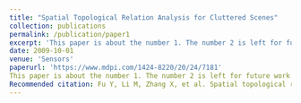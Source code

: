 ```yaml
---
title: "Spatial Topological Relation Analysis for Cluttered Scenes"
collection: publications
permalink: /publication/paper1
excerpt: 'This paper is about the number 1. The number 2 is left for future work.'
date: 2009-10-01
venue: 'Sensors'
paperurl: 'https://www.mdpi.com/1424-8220/20/24/7181'
This paper is about the number 1. The number 2 is left for future work.
Recommended citation: Fu Y, Li M, Zhang X, et al. Spatial topological relation analysis for cluttered scenes[J]. Sensors, 2020, 20(24): 7181..
---
```

